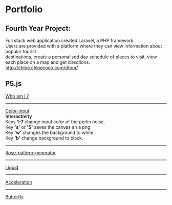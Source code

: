 # Portfolio

## Fourth Year Project: 
Full stack web application created Laravel, a PHP framework. <br/>
Users are provided with a platform where they can view information about popular tourist <br/>
destinations, create a personalised day schedule of places to visit, view each place on a map and get directions. <br/>
http://chloe.chloecoco.com/dtour/

## P5.js
[Who am i ?](https://ellamcmorrow.github.io/who-am-i/)<br/>
***
[Color-input](https://ellamcmorrow.github.io/color-input/)</br>
**Interactivity** </br>
 Keys **1-7** change input color of the perlin noise. </br>
 Key **'s'** or **'S'** saves the canvas an a png. </br>
 Key **'w'** changes the background to white.</br>
 Key **'b'** change background to black.</br>
***

[Rose-pattern-generator](https://ellamcmorrow.github.io/p5_RoseGenerator/) <br/>
***
[Liquid](https://ellamcmorrow.github.io/liquids/index.html) <br/>
***

[Acceleration](https://ellamcmorrow.github.io/acceleration-towards-mouse/) <br/>
***
[Butterfly](https://ellamcmorrow.github.io/butterfly/) <br/>



